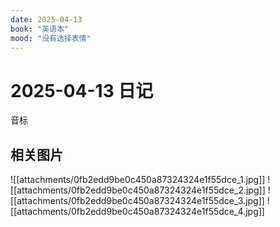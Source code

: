 ```yaml
---
date: 2025-04-13
book: "英语本"
mood: "没有选择表情"
---
```


# 2025-04-13 日记

音标


## 相关图片
![[attachments/0fb2edd9be0c450a87324324e1f55dce_1.jpg]]
![[attachments/0fb2edd9be0c450a87324324e1f55dce_2.jpg]]
![[attachments/0fb2edd9be0c450a87324324e1f55dce_3.jpg]]
![[attachments/0fb2edd9be0c450a87324324e1f55dce_4.jpg]]